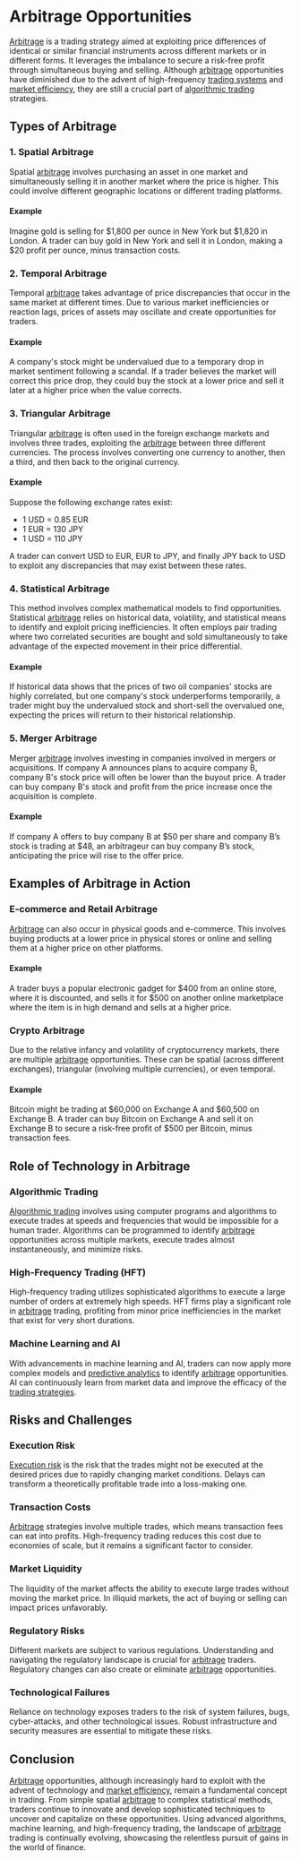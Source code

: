 # Arbitrage Opportunities

[Arbitrage](../a/arbitrage.md) is a trading strategy aimed at exploiting price differences of identical or similar financial instruments across different markets or in different forms. It leverages the imbalance to secure a risk-free profit through simultaneous buying and selling. Although [arbitrage](../a/arbitrage.md) opportunities have diminished due to the advent of high-frequency [trading systems](../t/trading_systems.md) and [market efficiency](../m/market_efficiency.md), they are still a crucial part of [algorithmic trading](../a/algorithmic_trading.md) strategies.

## Types of Arbitrage

### 1. Spatial Arbitrage
Spatial [arbitrage](../a/arbitrage.md) involves purchasing an asset in one market and simultaneously selling it in another market where the price is higher. This could involve different geographic locations or different trading platforms.

#### Example
Imagine gold is selling for $1,800 per ounce in New York but $1,820 in London. A trader can buy gold in New York and sell it in London, making a $20 profit per ounce, minus transaction costs.

### 2. Temporal Arbitrage
Temporal [arbitrage](../a/arbitrage.md) takes advantage of price discrepancies that occur in the same market at different times. Due to various market inefficiencies or reaction lags, prices of assets may oscillate and create opportunities for traders.

#### Example
A company's stock might be undervalued due to a temporary drop in market sentiment following a scandal. If a trader believes the market will correct this price drop, they could buy the stock at a lower price and sell it later at a higher price when the value corrects.

### 3. Triangular Arbitrage
Triangular [arbitrage](../a/arbitrage.md) is often used in the foreign exchange markets and involves three trades, exploiting the [arbitrage](../a/arbitrage.md) between three different currencies. The process involves converting one currency to another, then a third, and then back to the original currency.

#### Example
Suppose the following exchange rates exist:
- 1 USD = 0.85 EUR
- 1 EUR = 130 JPY
- 1 USD = 110 JPY

A trader can convert USD to EUR, EUR to JPY, and finally JPY back to USD to exploit any discrepancies that may exist between these rates.

### 4. Statistical Arbitrage
This method involves complex mathematical models to find opportunities. Statistical [arbitrage](../a/arbitrage.md) relies on historical data, volatility, and statistical means to identify and exploit pricing inefficiencies. It often employs pair trading where two correlated securities are bought and sold simultaneously to take advantage of the expected movement in their price differential.

#### Example
If historical data shows that the prices of two oil companies' stocks are highly correlated, but one company's stock underperforms temporarily, a trader might buy the undervalued stock and short-sell the overvalued one, expecting the prices will return to their historical relationship.

### 5. Merger Arbitrage
Merger [arbitrage](../a/arbitrage.md) involves investing in companies involved in mergers or acquisitions. If company A announces plans to acquire company B, company B's stock price will often be lower than the buyout price. A trader can buy company B's stock and profit from the price increase once the acquisition is complete.

#### Example
If company A offers to buy company B at $50 per share and company B’s stock is trading at $48, an arbitrageur can buy company B’s stock, anticipating the price will rise to the offer price.

## Examples of Arbitrage in Action

### E-commerce and Retail Arbitrage
[Arbitrage](../a/arbitrage.md) can also occur in physical goods and e-commerce. This involves buying products at a lower price in physical stores or online and selling them at a higher price on other platforms.

#### Example
A trader buys a popular electronic gadget for $400 from an online store, where it is discounted, and sells it for $500 on another online marketplace where the item is in high demand and sells at a higher price.

### Crypto Arbitrage
Due to the relative infancy and volatility of cryptocurrency markets, there are multiple [arbitrage](../a/arbitrage.md) opportunities. These can be spatial (across different exchanges), triangular (involving multiple currencies), or even temporal.

#### Example
Bitcoin might be trading at $60,000 on Exchange A and $60,500 on Exchange B. A trader can buy Bitcoin on Exchange A and sell it on Exchange B to secure a risk-free profit of $500 per Bitcoin, minus transaction fees.

## Role of Technology in Arbitrage

### Algorithmic Trading
[Algorithmic trading](../a/algorithmic_trading.md) involves using computer programs and algorithms to execute trades at speeds and frequencies that would be impossible for a human trader. Algorithms can be programmed to identify [arbitrage](../a/arbitrage.md) opportunities across multiple markets, execute trades almost instantaneously, and minimize risks.

### High-Frequency Trading (HFT)
High-frequency trading utilizes sophisticated algorithms to execute a large number of orders at extremely high speeds. HFT firms play a significant role in [arbitrage](../a/arbitrage.md) trading, profiting from minor price inefficiencies in the market that exist for very short durations.

### Machine Learning and AI
With advancements in machine learning and AI, traders can now apply more complex models and [predictive analytics](../p/predictive_analytics.md) to identify [arbitrage](../a/arbitrage.md) opportunities. AI can continuously learn from market data and improve the efficacy of the [trading strategies](../t/trading_strategies.md).

## Risks and Challenges

### Execution Risk
[Execution risk](../e/execution_risk.md) is the risk that the trades might not be executed at the desired prices due to rapidly changing market conditions. Delays can transform a theoretically profitable trade into a loss-making one.

### Transaction Costs
[Arbitrage](../a/arbitrage.md) strategies involve multiple trades, which means transaction fees can eat into profits. High-frequency trading reduces this cost due to economies of scale, but it remains a significant factor to consider.

### Market Liquidity
The liquidity of the market affects the ability to execute large trades without moving the market price. In illiquid markets, the act of buying or selling can impact prices unfavorably.

### Regulatory Risks
Different markets are subject to various regulations. Understanding and navigating the regulatory landscape is crucial for [arbitrage](../a/arbitrage.md) traders. Regulatory changes can also create or eliminate [arbitrage](../a/arbitrage.md) opportunities.

### Technological Failures
Reliance on technology exposes traders to the risk of system failures, bugs, cyber-attacks, and other technological issues. Robust infrastructure and security measures are essential to mitigate these risks.

## Conclusion

[Arbitrage](../a/arbitrage.md) opportunities, although increasingly hard to exploit with the advent of technology and [market efficiency](../m/market_efficiency.md), remain a fundamental concept in trading. From simple spatial [arbitrage](../a/arbitrage.md) to complex statistical methods, traders continue to innovate and develop sophisticated techniques to uncover and capitalize on these opportunities. Using advanced algorithms, machine learning, and high-frequency trading, the landscape of [arbitrage](../a/arbitrage.md) trading is continually evolving, showcasing the relentless pursuit of gains in the world of finance.